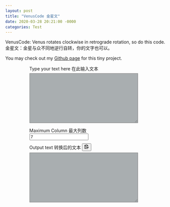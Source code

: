 ```yaml
---
layout: post
title: "VenusCode 金星文"
date: 2020-03-28 20:21:00 -0000
categories: Test
---
```


VenusCode: Venus rotates clockwise in retrograde rotation, so do this code.
金星文：金星与众不同地逆行自转，你的文字也可以。

You may check out my [Github page](https://github.com/ACsediment/VenusCode) for this tiny project.

<div class="topLayer">
	<div class="inputText">
		<label for="textarea_in">Type your text here 在此输入文本</label>
		<textarea id="textarea_in"></textarea>
	</div>
	<div class="control">
		<label for="maxColumn_in">Maximum Column 最大列数</label>
		<input id='maxColumn_in' type='number' value='7'>
	</div>
	<div class="ouputText">
		<label for="textarea_out">Output text 转换后的文本</label>
		<button class="btn" data-clipboard-target="#textarea_out">
			<img src="../images/clippy.svg" alt="Copy 复制" style="width: 13px;">
		</button>
		<textarea id="textarea_out" readOnly onmouseover="this.select()"></textarea>
	</div>
</div>
<style type="text/css">
div.topLayer{
	margin-left: 15%;
	width: 70%;
	height: 90%;
}
div.ouputText{
	margin-top: 10px;
}
textarea {
	margin-top: 5px;
	margin-bottom: 10px;
	width: 95%;
	height: 150px;
	background-color: #26323863;
	color: inherit;
}
textarea:focus{
    border-color: #b3e5fc;
    outline: 0;
    -webkit-box-shadow: inset 0 1px 1px rgba(0,0,0,.075),0 0 8px rgba(102,175,233,.6);
    box-shadow: inset 0 1px 1px rgba(0,0,0,.075),0 0 8px rgba(102,175,233,.6)
}

/*tooltip from https://primer.style/ */
.tooltipped {
    position: relative
}
.tooltipped:after {
    position: absolute;
    z-index: 1000000;
    display: none;
    padding: 5px 8px;
    font: normal normal 11px/1.5 Helvetica,arial,nimbussansl,liberationsans,freesans,clean,sans-serif,"Segoe UI Emoji","Segoe UI Symbol";
    color: #fff;
    text-align: center;
    text-decoration: none;
    text-shadow: none;
    text-transform: none;
    letter-spacing: normal;
    word-wrap: break-word;
    white-space: pre;
    pointer-events: none;
    content: attr(aria-label);
    background: rgba(0,0,0,.8);
    border-radius: 3px;
    -webkit-font-smoothing: subpixel-antialiased
}
.tooltipped:before {
    position: absolute;
    z-index: 1000001;
    display: none;
    width: 0;
    height: 0;
    color: rgba(0,0,0,.8);
    pointer-events: none;
    content: "";
    border: 5px solid transparent
}
.tooltipped:hover:before,.tooltipped:hover:after,.tooltipped:active:before,.tooltipped:active:after,.tooltipped:focus:before,.tooltipped:focus:after {
    display: inline-block;
    text-decoration: none
}
.tooltipped-s:after,.tooltipped-se:after,.tooltipped-sw:after {
    top: 100%;
    right: 50%;
    margin-top: 5px
}
.tooltipped-s:before,.tooltipped-se:before,.tooltipped-sw:before {
    top: auto;
    right: 50%;
    bottom: -5px;
    margin-right: -5px;
    border-bottom-color: rgba(0,0,0,.8)
}
.tooltipped-s:after,.tooltipped-n:after {
    -webkit-transform: translateX(50%);
    -ms-transform: translateX(50%);
    transform: translateX(50%)
}
.tooltipped-multiline.tooltipped-s:after,.tooltipped-multiline.tooltipped-n:after {
    right: auto;
    left: 50%;
    -webkit-transform: translateX(-50%);
    -ms-transform: translateX(-50%);
    transform: translateX(-50%)
}
.fullscreen-overlay-enabled.dark-theme .tooltipped:after {
    color: #000;
    background: rgba(255,255,255,.8)
}
.fullscreen-overlay-enabled.dark-theme .tooltipped .tooltipped-s:before,.fullscreen-overlay-enabled.dark-theme .tooltipped .tooltipped-se:before,.fullscreen-overlay-enabled.dark-theme .tooltipped .tooltipped-sw:before {
    border-bottom-color: rgba(255,255,255,.8)
}
</style>
<script src="../js/clipboard.min.js"></script>
<script type="text/javascript">

document.getElementById("textarea_in").addEventListener("input", encode);
document.getElementById("maxColumn_in").addEventListener("input", encode);

//clipboard From clipboard.js
var clipboardSnippets = new ClipboardJS('.btn',{
    target: function(trigger) {
        return trigger.nextElementSibling;
    }
});
clipboardSnippets.on('success', function(e) {
    showTooltip(e.trigger, 'Copied!');
});
clipboardSnippets.on('error', function(e) {
    showTooltip(e.trigger, fallbackMessage(e.action));
});

//Tooltips:
var btns = document.querySelectorAll('.btn');
for (var i = 0; i < btns.length; i++) {
    btns[i].addEventListener('mouseleave', clearTooltip);
    btns[i].addEventListener('blur', clearTooltip);
}
function clearTooltip(e) {
    e.currentTarget.setAttribute('class', 'btn');
    e.currentTarget.removeAttribute('aria-label');
}
function showTooltip(elem, msg) {
    elem.setAttribute('class', 'btn tooltipped tooltipped-s');
    elem.setAttribute('aria-label', msg);
}
function fallbackMessage(action) {
    var actionMsg = '';
    var actionKey = (action === 'cut' ? 'X' : 'C');
    if (/iPhone|iPad/i.test(navigator.userAgent)) {
        actionMsg = 'No support :(';
    } else if (/Mac/i.test(navigator.userAgent)) {
        actionMsg = 'Press ⌘-' + actionKey + ' to ' + action;
    } else {
        actionMsg = 'Press Ctrl-' + actionKey + ' to ' + action;
    }
    return actionMsg;
}
//End Tooltips

function encode(){
	var maxColumn=7;
	maxColumn=document.getElementById("maxColumn_in").value;
	var inputString=document.getElementById("textarea_in").value;
	document.getElementById("textarea_out").value=venusCode(inputString,maxColumn);
}

function venusCode(inputString,maxColumn){
	var outputString="";
		if (inputString.length<=maxColumn) {
			//if maxColumn is too large for input string, cut it in half.
			maxColumn=inputString.length/2;
		}
		if (maxColumn<=0) {maxColumn=1;};
		var rawCount=Math.ceil(inputString.length/maxColumn);

		for (i=0;i<rawCount;i++) {
			for (j=0; j<maxColumn; j++) {
				charIndex=i+j*rawCount;
				if (charIndex<inputString.length) {
					theChar=inputString.charAt(charIndex);
					outputString+=theChar;
					if(theChar.charCodeAt(0) < 127){outputString+=" ";} //additional space for half-full
					outputString+=" ";
				}
			}
			outputString+="\n"; //End of this line.
		}

		return outputString;
}
</script>